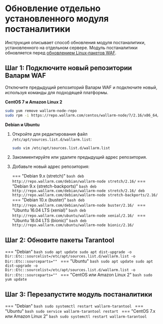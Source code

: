 [docs-module-update]:   nginx-modules.md

# Обновление отдельно установленного модуля постаналитики

Инструкция описывает способ обновления модуля постаналитики, установленного на отдельном сервере. Модуль постаналитики обновляется перед [обновлением Linux‑пакетов WAF][docs-module-update].

## Шаг 1: Подключите новый репозитории Валарм WAF

Отключите предыдущий репозиторий Валарм WAF и подключите новый, используя команды для подходящей платформы.

**CentOS 7 и Amazon Linux 2**

```bash
sudo yum remove wallarm-node-repo
sudo rpm -i https://repo.wallarm.com/centos/wallarm-node/7/2.16/x86_64/Packages/wallarm-node-repo-1-5.el7.noarch.rpm
```

**Debian и Ubuntu**

1. Откройте для редактирования файл `/etc/apt/sources.list.d/wallarm.list`:

    ```bash
    sudo vim /etc/apt/sources.list.d/wallarm.list
    ```
2. Закомментируйте или удалите предыдущий адрес репозитория.
3. Добавьте новый адрес репозитория:

    === "Debian 9.x (stretch)"
        ``` bash
        deb http://repo.wallarm.com/debian/wallarm-node stretch/2.16/
        ```
    === "Debian 9.x (stretch-backports)"
        ```bash
        deb http://repo.wallarm.com/debian/wallarm-node stretch/2.16/
        deb http://repo.wallarm.com/debian/wallarm-node stretch-backports/2.16/
        ```
    === "Debian 10.x (buster)"
        ```bash
        deb http://repo.wallarm.com/debian/wallarm-node buster/2.16/
        ```
    === "Ubuntu 16.04 LTS (xenial)"
        ```bash
        deb http://repo.wallarm.com/ubuntu/wallarm-node xenial/2.16/
        ```
    === "Ubuntu 18.04 LTS (bionic)"
        ```bash
        deb http://repo.wallarm.com/ubuntu/wallarm-node bionic/2.16/
        ```

## Шаг 2: Обновите пакеты Tarantool

=== "Debian"
    ```bash
    sudo apt update
    sudo apt dist-upgrade -o Dir::Etc::sourcelist=/etc/apt/sources.list.d/wallarm.list -o Dir::Etc::sourceparts=""
    ```
=== "Ubuntu"
    ```bash
    sudo apt update
    sudo apt dist-upgrade -o Dir::Etc::sourcelist=/etc/apt/sources.list.d/wallarm.list -o Dir::Etc::sourceparts=""
    ```
=== "CentOS или Amazon Linux 2"
    ```bash
    sudo yum update
    ```

## Шаг 3: Перезапустите модуль постаналитики

=== "Debian"
    ```bash
    sudo systemctl restart wallarm-tarantool
    ```
=== "Ubuntu"
    ```bash
    sudo service wallarm-tarantool restart
    ```
=== "CentOS 7.x или Amazon Linux 2"
    ```bash
    sudo systemctl restart wallarm-tarantool
    ```

